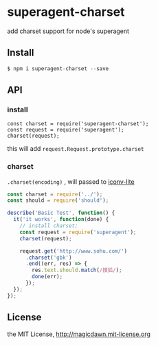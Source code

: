 # superagent-charset
add charset support for node's superagent

## Install
```js
$ npm i superagent-charset --save
```

## API

### install

```
const charset = require('superagent-charset');
const request = require('superagent');
charset(request);
```

this will add `request.Request.prototype.charset`

### charset

`.charset(encoding)` , will passed to [iconv-lite](https://github.com/ashtuchkin/iconv-lite)

```js
const charset = require('../');
const should = require('should');

describe('Basic Test', function() {
  it('it works', function(done) {
    // install charset;
    const request = require('superagent');
    charset(request);

    request.get('http://www.sohu.com/')
      .charset('gbk')
      .end((err, res) => {
        res.text.should.match(/搜狐/);
        done(err);
      });
  });
});
```

## License
the MIT License, http://magicdawn.mit-license.org

